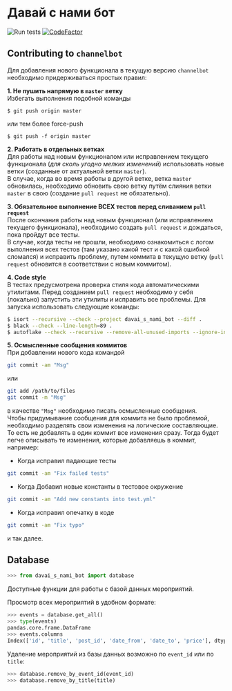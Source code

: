 # Давай с нами бот

![Run tests](https://github.com/magusch/ChannelBot/workflows/Run%20tests/badge.svg)
[![CodeFactor](https://www.codefactor.io/repository/github/magusch/channelbot/badge?s=2dddd084faca7dfc56c595e695a9ecf05d98207c)](https://www.codefactor.io/repository/github/magusch/channelbot)

## Contributing to `channelbot`
Для добавления нового функционала в текущую версию `channelbot` необходимо придерживаться простых правил:

**1. Не пушить напрямую в `master` ветку**  
Избегать выполнения подобной команды
```
$ git push origin master
```
или тем более force-push
```
$ git push -f origin master
```

**2. Работать в отдельных ветках**  
Для работы над новым функционалом или исправлением текущего функционала (_для сколь угодно мелких изменений_) использовать новые ветки (созданные от актуальной ветки `master`).  
В случае, когда во время работы в другой ветке, ветка `master` обновилась, необходимо обновить свою ветку путём слияния ветки `master` в свою (создание `pull request` не обязательно).

**3. Обязательное выполнение ВСЕХ тестов перед сливанием `pull request`**  
После окончания работы над новым функционал (или исправлением текущего функционала), необходимо создать `pull request` и дождаться, пока пройдут все тесты.  
В случае, когда тесты не прошли, необходимо ознакомиться с логом выполнения всех тестов (там указано какой тест и с какой ошибкой сломался) и исправить проблему, путем коммита в текущую ветку (`pull request` обновится в соответствии с новым коммитом).

**4. Code style**  
В тестах предусмотрена проверка стиля кода автоматическими утилитами. Перед созданием `pull request` необходимо у себя (локально) запустить эти утилиты и исправить все проблемы. Для запуска использовать следующие команды:
```bash
$ isort --recursive --check --project davai_s_nami_bot --diff .
$ black --check --line-length=89 .
$ autoflake --check --recursive --remove-all-unused-imports --ignore-init-module-imports .
```

**5. Осмысленные сообщения коммитов**  
При добавлении нового кода командой
```bash
git commit -am "Msg"
```
или
```bash
git add /path/to/files
git commit -m "Msg"
```
в качестве `"Msg"` необходимо писать осмысленные сообщения.  
Чтобы придумывание сообщения для коммита не было проблемой, необходимо разделять свои изменения на логические составляющие. То есть не добавлять в один коммит все изменения сразу. Тогда будет легче описывать те изменения, которые добавляешь в коммит, например:
- Когда исправил падающие тесты
```bash
git commit -am "Fix failed tests"
```

- Когда Добавил новые константы в тестовое окружение
```bash
git commit -am "Add new constants into test.yml"
```

- Когда исправил опечатку в коде
```bash
git commit -am "Fix typo"
```

и так далее.

## Database
```python
>>> from davai_s_nami_bot import database
```

Доступные функции для работы с базой данных мероприятий.

Просмотр всех мероприятий в удобном формате:
```python
>>> events = database.get_all()
>>> type(events)
pandas.core.frame.DataFrame
>>> events.columns
Index(['id', 'title', 'post_id', 'date_from', 'date_to', 'price'], dtype='object')
```

Удаление мероприятий из базы данных возможно по `event_id`  или по `title`:
```python
>>> database.remove_by_event_id(event_id)
>>> database.remove_by_title(title)
```
